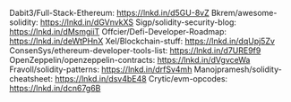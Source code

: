 Dabit3/Full-Stack-Ethereum: https://lnkd.in/d5GU-8vZ
Bkrem/awesome-solidity: https://lnkd.in/dGVnvkXS
Sigp/solidity-security-blog: https://lnkd.in/dMsmgiiT
Offcier/Defi-Developer-Roadmap: https://lnkd.in/deWtPHnX
Xel/Blockchain-stuff: https://lnkd.in/dqUpj5Zv
ConsenSys/ethereum-developer-tools-list: https://lnkd.in/d7URE9f9
OpenZeppelin/openzeppelin-contracts: https://lnkd.in/dVgvceWa
Fravoll/solidity-patterns: https://lnkd.in/drfSv4mh
Manojpramesh/solidity-cheatsheet: https://lnkd.in/dsv4bE48
Crytic/evm-opcodes: https://lnkd.in/dcn67g6B
